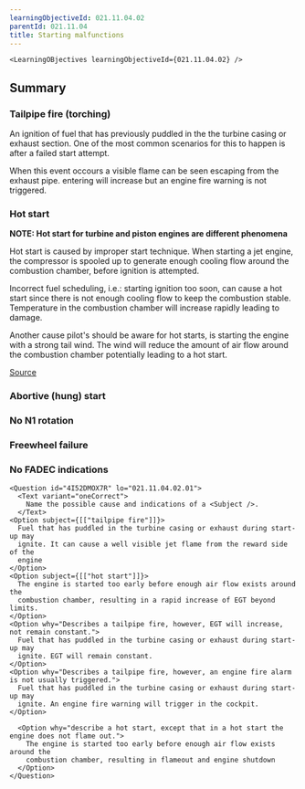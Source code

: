 ```yaml
---
learningObjectiveId: 021.11.04.02
parentId: 021.11.04
title: Starting malfunctions
---
```


```tsx eval
<LearningOBjectives learningObjectiveId={021.11.04.02} />
```

## Summary

### Tailpipe fire (torching)

An ignition of fuel that has previously puddled in the the turbine casing or
exhaust section. One of the most common scenarios for this to happen is after a
failed start attempt.

When this event occours a visible flame can be seen escaping from the exhaust
pipe. entering will increase but an engine fire warning is not triggered.

### Hot start

**NOTE: Hot start for turbine and piston engines are different phenomena**

Hot start is caused by improper start technique. When starting a jet engine, the
compressor is spooled up to generate enough cooling flow around the combustion
chamber, before ignition is attempted.

Incorrect fuel scheduling, i.e.: starting ignition too soon, can cause a hot
start since there is not enough cooling flow to keep the combustion stable.
Temperature in the combustion chamber will increase rapidly leading to damage.

Another cause pilot's should be aware for hot starts, is starting the engine
with a strong tail wind. The wind will reduce the amount of air flow around the
combustion chamber potentially leading to a hot start.

[Source](https://en.wikipedia.org/wiki/Hot_start)

### Abortive (hung) start

### No N1 rotation

### Freewheel failure

### No FADEC indications

```tsx
<Question id="4I52DMOX7R" lo="021.11.04.02.01">
  <Text variant="oneCorrect">
    Name the possible cause and indications of a <Subject />.
  </Text>
<Option subject={[["tailpipe fire"]]}>
  Fuel that has puddled in the turbine casing or exhaust during start-up may
  ignite. It can cause a well visible jet flame from the reward side of the
  engine
</Option>
<Option subject={[["hot start"]]}>
  The engine is started too early before enough air flow exists around the
  combustion chamber, resulting in a rapid increase of EGT beyond limits.
</Option>
<Option why="Describes a tailpipe fire, however, EGT will increase, not remain constant.">
  Fuel that has puddled in the turbine casing or exhaust during start-up may
  ignite. EGT will remain constant.
</Option>
<Option why="Describes a tailpipe fire, however, an engine fire alarm is not usually triggered.">
  Fuel that has puddled in the turbine casing or exhaust during start-up may
  ignite. An engine fire warning will trigger in the cockpit.
</Option>

  <Option why="describe a hot start, except that in a hot start the engine does not flame out.">
    The engine is started too early before enough air flow exists around the
    combustion chamber, resulting in flameout and engine shutdown
  </Option>
</Question>
```
